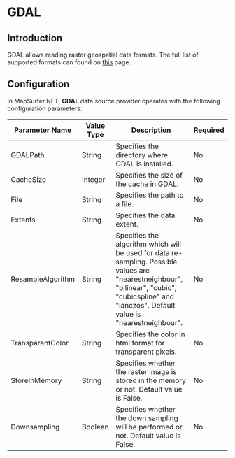 # GDAL

## Introduction

GDAL allows reading raster geospatial data formats. The full list of supported formats can found on [this](http://www.gdal.org/formats_list.html) page.

## Configuration

In MapSurfer.NET, **GDAL** data source provider operates with the following configuration parameters:

Parameter Name | Value Type | Description | Required
------------ | ------------- | ------------- | -------------
GDALPath | String | Specifies the directory where GDAL is installed. | No
CacheSize | Integer | Specifies the size of the cache in GDAL. | No
File | String | Specifies the path to a file. | No
Extents | String | Specifies the data extent. | No
ResampleAlgorithm | String | Specifies the algorithm which will be used for data re-sampling. Possible values are "nearestneighbour", "bilinear", "cubic", "cubicspline" and "lanczos". Default value is "nearestneighbour". | No
TransparentColor | String | Specifies the color in html format for transparent pixels. | No
StoreInMemory | String | Specifies whether the raster image is stored in the memory or not. Default value is False. | No
Downsampling | Boolean | Specifies whether the down sampling will be performed or not. Default value is False. | No
 